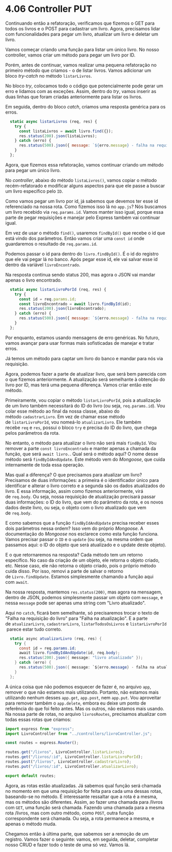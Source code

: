 # 4.06 Controller PUT

Continuando então a refatoração, verificamos que fizemos o GET para todos os livros e o POST para cadastrar um livro. Agora, precisamos lidar com funcionalidades para pegar um livro, atualizar um livro e deletar um livro.

Vamos começar criando uma função para listar um único livro. No nosso controller, vamos criar um método para pegar um livro por ID.

Porém, antes de continuar, vamos realizar uma pequena refatoração no primeiro método que criamos - o de listar livros. Vamos adicionar um bloco _try-catch_ no método `listarLivros`.

No bloco _try_, colocamos todo o código que potencialmente pode gerar um erro e lidamos com as exceções. Assim, dentro do _try_, vamos inserir as duas linhas que foram criadas anteriormente para listar os livros.

Em seguida, dentro do bloco _catch_, criamos uma resposta genérica para os erros.

```javascript
  static async listarLivros (req, res) {
    try {
      const listaLivros = await livro.find({});
      res.status(200).json(listaLivros);
    } catch (erro) {
      res.status(500).json({ message: `${erro.message} - falha na requisição` });
    }
  };
```

Agora, que fizemos essa refatoração, vamos continuar criando um método para pegar um único livro.

No _controller_, abaixo do método `listaLivros()`, vamos copiar o método recém-refatorado e modificar alguns aspectos para que ele passe a buscar um livro específico pelo `ID`.

Como vamos pegar um livro por id, já sabemos que devemos ter esse id referenciado na nossa rota. Como fizemos isso lá no `app.js`? Nós buscamos um livro recebido via `req.params.id`. Vamos manter isso igual, porque essa parte de pegar requisições e manejar pelo Express também vai continuar igual.

Em vez de usar o método `find()`, usaremos `findById()` que recebe o id que está vindo dos parâmetros. Então vamos criar uma `const id` onde guardaremos o resultado de `req.params.id`.

Podemos passar o id para dentro do `livro.findById()`. É o id do registro que ele vai pegar lá no banco. Após pegar esse id, ele vai salvar esse id dentro da variável `livroEncontrado`.

Na resposta continua sendo status 200, mas agora o JSON vai mandar apenas o livro encontrado.

```javascript
  static async listarLivroPorId (req, res) {
    try {
      const id = req.params.id;
      const livroEncontrado = await livro.findById(id);
      res.status(200).json(livroEncontrado);
    } catch (erro) {
      res.status(500).json({ message: `${erro.message} - falha na requisição do livro` });
    }
  };
```

Por enquanto, estamos usando mensagens de erro genéricas. No futuro, vamos avançar para usar formas mais sofisticadas de manejar e tratar erros.

Já temos um método para captar um livro do banco e mandar para nós via requisição.

Agora, podemos fazer a parte de atualizar livro, que será bem parecida com o que fizemos anteriormente. A atualização será semelhante à obtenção do livro por ID, mas terá uma pequena diferença. Vamos criar então este método.

Primeiramente, vou copiar o método `listarLivroPorId`, pois a atualização de um livro também necessitará do ID do livro (ou seja, `req.params.id`). Vou colar esse método ao final da nossa classe, abaixo do método `cadastrarLivro`. Em vez de chamar esse método de `listarLivroPorId`, vou nomeá-lo `atualizarLivro`. Ele também recebe `req` e `res`, possui o bloco `try` e precisa do ID do livro, que chega pelos parâmetros da rota.

No entanto, o método para atualizar o livro não será mais `findById`. Vou remover a parte `const livroEncontrado` e manter apenas a chamada da função, que será `await livro.`. Qual será o método aqui? O nome desse método será `findByIdAndUpdate`. Este método vem do _Mongoose_, que cuida internamente de toda essa operação.

Mas qual a diferença? O que precisamos para atualizar um livro? Precisamos de duas informações: a primeira é o identificador único para identificar e alterar o livro correto e a segunda são os dados atualizados do livro. E essa informação, assim como fizemos anteriormente, virá de `req.body`. Ou seja, nossa requisição de atualização precisará passar duas informações: o ID do livro, que vem do parâmetro da rota, e os novos dados deste livro, ou seja, o objeto com o livro atualizado que vem de `req.body`.

E como sabemos que a função `findByIdAndUpdate` precisa receber esses dois parâmetros nessa ordem? Isso vem do próprio _Mongoose_. A documentação do _Mongoose_ nos esclarece como esta função funciona. Vamos precisar passar o `ID` e o `update` (ou seja, na mesma ordem que passamos aqui: o ID do objeto que será atualizado e o update deste objeto).

E o que retornaremos na resposta? Cada método tem um retorno específico. No caso da criação de um objeto, ele retorna o objeto criado, etc. Nesse caso, ele não retorna o objeto criado, pois o próprio método cuida disso. Por isso, removi a parte de salvar o retorno de `Livro.findUpdate`. Estamos simplesmente chamando a função aqui com `await`.

Na nossa resposta, mantemos `res.status(200)`, mas agora na mensagem, dentro de JSON, podemos simplesmente passar um objeto com `message`, e nessa `message` pode ser apenas uma string com "Livro atualizado".

Aqui no `catch`, ficará bem semelhante, só precisaremos trocar o texto de "Falha na requisição do livro" para "Falha na atualização". E a parte de `atualizarLivro`, `cadastrarLivro`, `listarTodosOsLivros` e `listarLivroPorId` parece estar tudo correto.

```csharp
  static async atualizarLivro (req, res) {
    try {
      const id = req.params.id;
      await livro.findByIdAndUpdate(id, req.body);
      res.status(200).json({ message: "livro atualizado" });
    } catch (erro) {
      res.status(500).json({ message: `${erro.message} - falha na atualização` });
    }
  };
```

A única coisa que não podemos esquecer de fazer é, no arquivo `app`, remover o que não estamos mais utilizando. Portanto, não estamos mais utilizando nenhum desses `app.get`, `app.post`, nem `app.put`. Vou aproveitar para remover também o `app.delete`, embora eu deixe um ponto de referência do que foi feito antes. Mas os outros, não estamos mais usando. Na nossa parte de rotas, no arquivo `livrosRoutes`, precisamos atualizar com todas essas rotas que criamos:

```javascript
import express from "express";
import LivroController from "../controllers/livroController.js";

const routes = express.Router();

routes.get("/livros", LivroController.listarLivros);
routes.get("/livros/:id", LivroController.listarLivroPorId);
routes.post("/livros", LivroController.cadastrarLivro);
routes.put("/livros/:id", LivroController.atualizarLivro);

export default routes;
```

Agora, as rotas estão atualizadas. Já sabemos qual função será chamada no momento em que uma requisição for feita para cada uma dessas rotas, baseando-se no método. É interessante ressaltar que a rota é a mesma, mas os métodos são diferentes. Assim, ao fazer uma chamada para /livros com `GET`, uma função será chamada. Fazendo uma chamada para a mesma rota /livros, mas com outro método, como `POST`, outra função correspondente será chamada. Ou seja, a rota permanece a mesma, e apenas o método muda.

Chegamos então à última parte, que sabemos ser a remoção de um registro. Vamos fazer o seguinte: vamos, em seguida, deletar, completar nosso CRUD e fazer todo o teste de uma só vez. Vamos lá.
